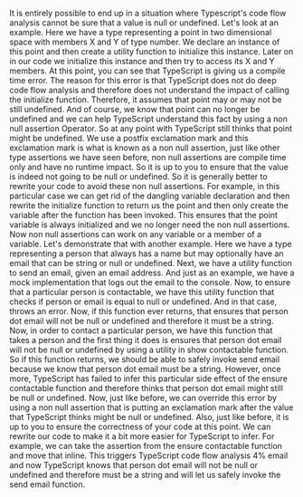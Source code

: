 It is entirely possible to end up in a situation where Typescript's code flow analysis cannot be sure
that a value is null or undefined.
Let's look at an example.
Here we have a type representing a point in two dimensional space with members X and Y of type number.
We declare an instance of this point and then create a utility function to initialize this instance.
Later on in our code we initialize this instance and then try to access its X and Y members.
At this point, you can see that TypeScript is giving us a compile time error.
The reason for this error is that TypeScript does not do deep code flow analysis and therefore does
not understand the impact of calling the initialize function.
Therefore, it assumes that point may or may not be still undefined.
And of course, we know that point can no longer be undefined and we can help TypeScript understand
this fact by using a non null assertion Operator.
So at any point with TypeScript still thinks that point might be undefined.
We use a postfix exclamation mark and this exclamation mark is what is known as a non null assertion,
just like other type assertions we have seen before, non null assertions are compile time only and
have no runtime impact.
So it is up to you to ensure that the value is indeed not going to be null or undefined.
So it is generally better to rewrite your code to avoid these non null assertions.
For example, in this particular case we can get rid of the dangling variable declaration and then rewrite
the initialize function to return us the point and then only create the variable after the function
has been invoked.
This ensures that the point variable is always initialized and we no longer need the non null assertions.
Now non null assertions can work on any variable or a member of a variable.
Let's demonstrate that with another example.
Here we have a type representing a person that always has a name but may optionally have an email that
can be string or null or undefined.
Next, we have a utility function to send an email, given an email address.
And just as an example, we have a mock implementation that logs out the email to the console.
Now, to ensure that a particular person is contactable, we have this utility function that checks
if person or email is equal to null or undefined.
And in that case, throws an error.
Now, if this function ever returns, that ensures that person dot email will not be null or undefined
and therefore it must be a string.
Now, in order to contact a particular person, we have this function that takes a person and the first
thing it does is ensures that person dot email will not be null or undefined by using a utility in show
contactable function.
So if this function returns, we should be able to safely invoke send email because we know that person
dot email must be a string.
However, once more, TypeScript has failed to infer this particular side effect of the ensure contactable
function and therefore thinks that person dot email might still be null or undefined.
Now, just like before, we can override this error by using a non null assertion that is putting an
exclamation mark after the value that TypeScript thinks might be null or undefined.
Also, just like before, it is up to you to ensure the correctness of your code at this point.
We can rewrite our code to make it a bit more easier for TypeScript to infer.
For example, we can take the assertion from the ensure contactable function and move that inline.
This triggers TypeScript code flow analysis 4% email and now TypeScript knows that person dot email
will not be null or undefined and therefore must be a string and will let us safely invoke the send
email function.
